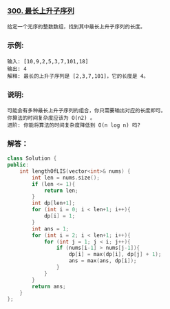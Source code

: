 ### [300. 最长上升子序列](https://leetcode-cn.com/problems/longest-increasing-subsequence)
```
给定一个无序的整数数组，找到其中最长上升子序列的长度。
```
### 示例:
```
输入: [10,9,2,5,3,7,101,18]
输出: 4 
解释: 最长的上升子序列是 [2,3,7,101]，它的长度是 4。
```
### 说明:
```
可能会有多种最长上升子序列的组合，你只需要输出对应的长度即可。
你算法的时间复杂度应该为 O(n2) 。
进阶: 你能将算法的时间复杂度降低到 O(n log n) 吗?
```
### 解答：
```C++
class Solution {
public:
    int lengthOfLIS(vector<int>& nums) {
        int len = nums.size();
        if (len <= 1){
            return len;
        }
        int dp[len+1];
        for (int i = 0; i < len+1; i++){
            dp[i] = 1;
        }
        int ans = 1;
        for (int i = 2; i < len+1; i++){
            for (int j = 1; j < i; j++){
                if (nums[i-1] > nums[j-1]){
                    dp[i] = max(dp[i], dp[j] + 1);
                    ans = max(ans, dp[i]); 
                }
            }
        }
        return ans;
    }
};
```
